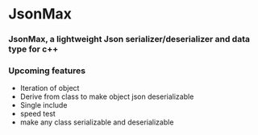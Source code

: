 # JsonMax

### JsonMax, a lightweight Json serializer/deserializer and data type for c++


### Upcoming features
- Iteration of object
- Derive from class to make object json deserializable
- Single include
- speed test
- make any class serializable and deserializable
